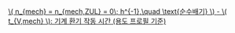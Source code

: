<a href="/eco2_guide_center/1.%20ECO2%20Logic%20Guide/Hee1_Equation_List.html" class="equation-link" target="_blank" rel="noopener noreferrer">
  \( n_{mech} = n_{mech,ZUL} = 0\; h^{-1},\quad \text{순수배기} \) 
  <span class="note">- \( t_{V,mech} \): 기계 환기 작동 시간 (용도 프로필 기준)</span>
</a>
